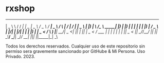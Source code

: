 # rxshop

  ____  __  ______        ____  ____   ___   ____ ____      _    __  __ __  __ _____ ____  
 |  _ \ \ \/ / ___|      |  _ \|  _ \ / _ \ / ___|  _ \    / \  |  \/  |  \/  | ____|  _ \ 
 | |_) | \  /\___ \ _____| |_) | |_) | | | | |  _| |_) |  / _ \ | |\/| | |\/| |  _| | |_) |
 |  _ <  /  \ ___) |_____|  __/|  _ <| |_| | |_| |  _ <  / ___ \| |  | | |  | | |___|  _ < 
 |_| \_\/_/\_\____/      |_|   |_| \_\\___/ \____|_| \_\/_/   \_\_|  |_|_|  |_|_____|_| \_\
                                                                                           
                                                                                           
Todos los derechos reservados.
Cualquier uso de este repositorio sin permiso sera gravemente sancionado por GitHube & Mi Persona.
Uso Privado.
2023.

